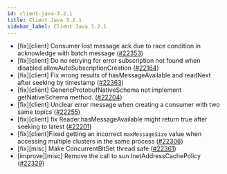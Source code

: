 ```yaml
---
id: client-java-3.2.1
title: Client Java 3.2.1
sidebar_label: Client Java 3.2.1
---
```


- [fix][client] Consumer lost message ack due to race condition in acknowledge with batch message ([#22353](https://github.com/apache/pulsar/pull/22353))
- [fix][client] Do no retrying for error subscription not found when disabled allowAutoSubscriptionCreation ([#22164](https://github.com/apache/pulsar/pull/22164))
- [fix][client] Fix wrong results of hasMessageAvailable and readNext after seeking by timestamp ([#22363](https://github.com/apache/pulsar/pull/22363))
- [fix][client] GenericProtobufNativeSchema not implement getNativeSchema method. ([#22204](https://github.com/apache/pulsar/pull/22204))
- [fix][client] Unclear error message when creating a consumer with two same topics ([#22255](https://github.com/apache/pulsar/pull/22255))
- [fix][client] fix Reader.hasMessageAvailable might return true after seeking to latest ([#22201](https://github.com/apache/pulsar/pull/22201))
- [fix][client]Fixed getting an incorrect `maxMessageSize` value when accessing multiple clusters in the same process ([#22306](https://github.com/apache/pulsar/pull/22306))
- [fix][misc] Make ConcurrentBitSet thread safe ([#22361](https://github.com/apache/pulsar/pull/22361))
- [improve][misc] Remove the call to sun InetAddressCachePolicy ([#22329](https://github.com/apache/pulsar/pull/22329))
